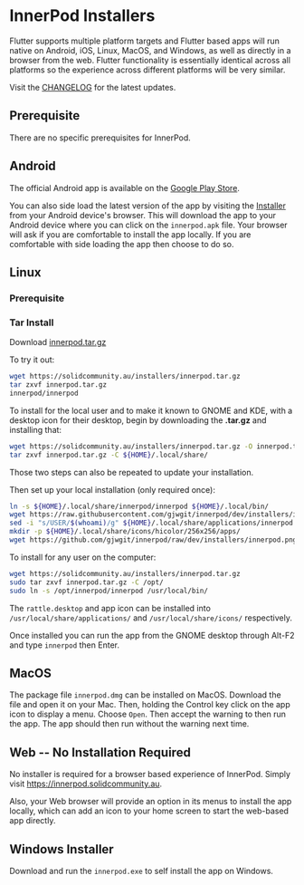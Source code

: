 # InnerPod Installers

Flutter supports multiple platform targets and Flutter based apps will
run native on Android, iOS, Linux, MacOS, and Windows, as well as
directly in a browser from the web. Flutter functionality is
essentially identical across all platforms so the experience across
different platforms will be very similar.

Visit the
[CHANGELOG](https://github.com/gjwgit/innerpod/blob/dev/CHANGELOG.md)
for the latest updates.

## Prerequisite

There are no specific prerequisites for InnerPod.

## Android

The official Android app is available on the [Google Play
Store](https://play.google.com/store/apps/details?id=com.togaware.innerpod).

You can also side load the latest version of the app by visiting the
[Installer](https://solidcommunity.au/installers/innerpod.apk) from
your Android device's browser. This will download the app to your
Android device where you can click on the `innerpod.apk` file. Your
browser will ask if you are comfortable to install the app locally. If
you are comfortable with side loading the app then choose to do so.

## Linux

### Prerequisite

### Tar Install

Download [innerpod.tar.gz](https://solidcommunity.au/installers/innerpod.tar.gz)

To try it out:

```bash
wget https://solidcommunity.au/installers/innerpod.tar.gz
tar zxvf innerpod.tar.gz
innerpod/innerpod
```

To install for the local user and to make it known to GNOME and KDE,
with a desktop icon for their desktop, begin by downloading the **.tar.gz** and
installing that:

```bash
wget https://solidcommunity.au/installers/innerpod.tar.gz -O innerpod.tar.gz
tar zxvf innerpod.tar.gz -C ${HOME}/.local/share/
```

Those two steps can also be repeated to update your installation.

Then set up your local installation (only required once):

```bash
ln -s ${HOME}/.local/share/innerpod/innerpod ${HOME}/.local/bin/
wget https://raw.githubusercontent.com/gjwgit/innerpod/dev/installers/innerpod.desktop -O ${HOME}/.local/share/applications/innerpod.desktop
sed -i "s/USER/$(whoami)/g" ${HOME}/.local/share/applications/innerpod.desktop
mkdir -p ${HOME}/.local/share/icons/hicolor/256x256/apps/
wget https://github.com/gjwgit/innerpod/raw/dev/installers/innerpod.png -O ${HOME}/.local/share/icons/hicolor/256x256/apps/innerpod.png
```

To install for any user on the computer:

```bash
wget https://solidcommunity.au/installers/innerpod.tar.gz
sudo tar zxvf innerpod.tar.gz -C /opt/
sudo ln -s /opt/innerpod/innerpod /usr/local/bin/
``` 

The `rattle.desktop` and app icon can be installed into
`/usr/local/share/applications/` and `/usr/local/share/icons/`
respectively.

Once installed you can run the app from the GNOME desktop through Alt-F2 and type `innerpod` then
Enter.

## MacOS

The package file `innerpod.dmg` can be installed on MacOS. Download
the file and open it on your Mac. Then, holding the Control key click
on the app icon to display a menu. Choose `Open`. Then accept the
warning to then run the app. The app should then run without the
warning next time.

## Web -- No Installation Required

No installer is required for a browser based experience of
InnerPod. Simply visit https://innerpod.solidcommunity.au.

Also, your Web browser will provide an option in its menus to install
the app locally, which can add an icon to your home screen to start
the web-based app directly.

## Windows Installer

Download and run the `innerpod.exe` to self install the app on
Windows.
